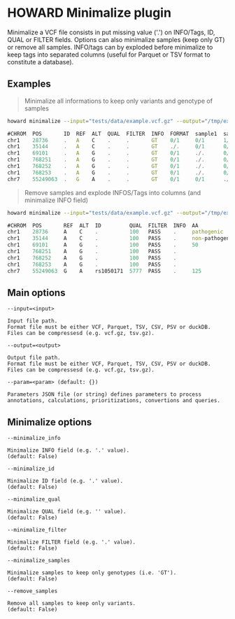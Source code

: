 # HOWARD Minimalize plugin

Minimalize a VCF file consists in put missing value ('.') on INFO/Tags, ID, QUAL or FILTER fields. Options can also minimalize samples (keep only GT) or remove all samples. INFO/tags can by exploded before minimalize to keep tags into separated columns (useful for Parquet or TSV format to constitute a database).

## Examples

> Minimalize all informations to keep only variants and genotype of samples
```bash
howard minimalize --input="tests/data/example.vcf.gz" --output="/tmp/example.minimal.vcf.gz" --minimalize_info --minimalize_filter --minimalize_qual --minimalize_id --minimalize_samples
```
```ts
#CHROM  POS       ID  REF  ALT  QUAL  FILTER  INFO  FORMAT  sample1  sample2  sample3  sample4
chr1    28736     .   A    C    .     .       GT    0/1     0/1      1/1      1/1
chr1    35144     .   A    C    .     .       GT    ./.     0/1      0/1      0/1
chr1    69101     .   A    G    .     .       GT    0/1     ./.      0/1      0/1
chr1    768251    .   A    G    .     .       GT    0/1     ./.      0/1      0/1
chr1    768252    .   A    G    .     .       GT    0/1     ./.      0/1      0/1
chr1    768253    .   A    G    .     .       GT    0/1     ./.      0/1      0/1
chr7    55249063  .   G    A    .     .       GT    0/1     0/1      ./.      0/1
```
> Remove samples and explode INFOS/Tags into columns (and minimalize INFO field)
```bash
howard minimalize --input="tests/data/example.vcf.gz" --output="/tmp/example.minimal.tsv" --remove_samples --explode_infos --minimalize_info
```
```ts
#CHROM  POS       REF  ALT  ID         QUAL  FILTER  INFO  AA              CLNSIG  DP  NS  SIFT
chr1    28736     A    C    .          100   PASS    .     pathogenic
chr1    35144     A    C    .          100   PASS    .     non-pathogenic
chr1    69101     A    G    .          100   PASS    .     50
chr1    768251    A    G    .          100   PASS    .
chr1    768252    A    G    .          100   PASS    .
chr1    768253    A    G    .          100   PASS    .
chr7    55249063  G    A    rs1050171  5777  PASS    .     125
```

## Main options
```
--input=<input>

Input file path.
Format file must be either VCF, Parquet, TSV, CSV, PSV or duckDB.
Files can be compressesd (e.g. vcf.gz, tsv.gz).

```

```
--output=<output>

Output file path.
Format file must be either VCF, Parquet, TSV, CSV, PSV or duckDB.
Files can be compressesd (e.g. vcf.gz, tsv.gz).

```

```
--param=<param> (default: {})

Parameters JSON file (or string) defines parameters to process 
annotations, calculations, prioritizations, convertions and queries.

```

## Minimalize options

```
--minimalize_info

Minimalize INFO field (e.g. '.' value).
(default: False)

```

```
--minimalize_id

Minimalize ID field (e.g. '.' value).
(default: False)

```

```
--minimalize_qual

Minimalize QUAL field (e.g. '' value).
(default: False)

```

```
--minimalize_filter

Minimalize FILTER field (e.g. '.' value).
(default: False)

```

```
--minimalize_samples

Minimalize samples to keep only genotypes (i.e. 'GT').
(default: False)

```

```
--remove_samples

Remove all samples to keep only variants.
(default: False)

```

